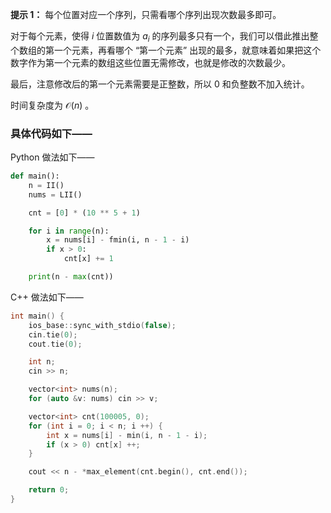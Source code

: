 **提示 1：** 每个位置对应一个序列，只需看哪个序列出现次数最多即可。

对于每个元素，使得 $i$ 位置数值为 $a_i$ 的序列最多只有一个，我们可以借此推出整个数组的第一个元素，再看哪个 “第一个元素” 出现的最多，就意味着如果把这个数字作为第一个元素的数组这些位置无需修改，也就是修改的次数最少。

最后，注意修改后的第一个元素需要是正整数，所以 $0$ 和负整数不加入统计。

时间复杂度为 $\mathcal{O}(n)$ 。

### 具体代码如下——

Python 做法如下——

```Python []
def main():
    n = II()
    nums = LII()

    cnt = [0] * (10 ** 5 + 1)

    for i in range(n):
        x = nums[i] - fmin(i, n - 1 - i)
        if x > 0:
            cnt[x] += 1

    print(n - max(cnt))
```

C++ 做法如下——

```cpp []
int main() {
    ios_base::sync_with_stdio(false);
    cin.tie(0);
    cout.tie(0);

    int n;
    cin >> n;

    vector<int> nums(n);
    for (auto &v: nums) cin >> v;

    vector<int> cnt(100005, 0);
    for (int i = 0; i < n; i ++) {
        int x = nums[i] - min(i, n - 1 - i);
        if (x > 0) cnt[x] ++;
    }

    cout << n - *max_element(cnt.begin(), cnt.end());

    return 0;
}
```
